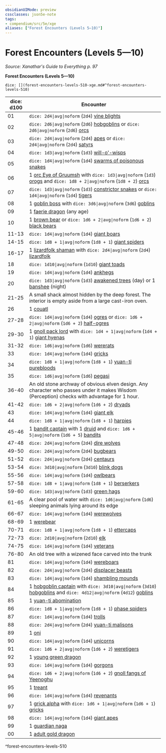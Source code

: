 ```yaml
---
obsidianUIMode: preview
cssclasses: json5e-note
tags:
- compendium/src/5e/xge
aliases: ["Forest Encounters (Levels 5—10)"]
---
```

# Forest Encounters (Levels 5—10)
*Source: Xanathar's Guide to Everything p. 97* 

**Forest Encounters (Levels 5—10)**

`dice: [](forest-encounters-levels-510-xge.md#^forest-encounters-levels-510)`

| dice: d100 | Encounter |
|------------|-----------|
| 01 | `dice: 2d4\|avg\|noform` (`2d4`) [vine blights](/3-Mechanics/CLI/bestiary/plant/vine-blight.md) |
| 02 | `dice: 2d6\|avg\|noform` (`2d6`) [hobgoblins](/3-Mechanics/CLI/bestiary/humanoid/hobgoblin.md) or `dice: 2d6\|avg\|noform` (`2d6`) [orcs](/3-Mechanics/CLI/bestiary/humanoid/orc.md) |
| 03 | `dice: 2d4\|avg\|noform` (`2d4`) [apes](/3-Mechanics/CLI/bestiary/beast/ape.md) or `dice: 2d4\|avg\|noform` (`2d4`) [satyrs](/3-Mechanics/CLI/bestiary/fey/satyr.md) |
| 04 | `dice: 1d3\|avg\|noform` (`1d3`) [will-o'-wisps](/3-Mechanics/CLI/bestiary/undead/will-o-wisp.md) |
| 05 | `dice: 1d4\|avg\|noform` (`1d4`) [swarms of poisonous snakes](/3-Mechanics/CLI/bestiary/beast/swarm-of-poisonous-snakes.md) |
| 06 | 1 [orc Eye of Gruumsh](/3-Mechanics/CLI/bestiary/humanoid/orc-eye-of-gruumsh.md) with `dice: 1d3\|avg\|noform` (`1d3`) [orogs](/3-Mechanics/CLI/bestiary/humanoid/orog.md) and `dice: 1d8 + 2\|avg\|noform` (`1d8 + 2`) [orcs](/3-Mechanics/CLI/bestiary/humanoid/orc.md) |
| 07 | `dice: 1d3\|avg\|noform` (`1d3`) [constrictor snakes](/3-Mechanics/CLI/bestiary/beast/constrictor-snake.md) or `dice: 1d4\|avg\|noform` (`1d4`) [tigers](/3-Mechanics/CLI/bestiary/beast/tiger.md) |
| 08 | 1 [goblin boss](/3-Mechanics/CLI/bestiary/humanoid/goblin-boss.md) with `dice: 3d6\|avg\|noform` (`3d6`) [goblins](/3-Mechanics/CLI/bestiary/humanoid/goblin.md) |
| 09 | 1 [faerie dragon](/3-Mechanics/CLI/bestiary/dragon/faerie-dragon-red.md) (any age) |
| 10 | 1 [brown bear](/3-Mechanics/CLI/bestiary/beast/brown-bear.md) or `dice: 1d6 + 2\|avg\|noform` (`1d6 + 2`) [black bears](/3-Mechanics/CLI/bestiary/beast/black-bear.md) |
| 11-13 | `dice: 1d4\|avg\|noform` (`1d4`) [giant boars](/3-Mechanics/CLI/bestiary/beast/giant-boar.md) |
| 14-15 | `dice: 1d8 + 1\|avg\|noform` (`1d8 + 1`) [giant spiders](/3-Mechanics/CLI/bestiary/beast/giant-spider.md) |
| 16-17 | 1 [lizardfolk shaman](/3-Mechanics/CLI/bestiary/humanoid/lizardfolk-shaman.md) with `dice: 2d4\|avg\|noform` (`2d4`) [lizardfolk](/3-Mechanics/CLI/bestiary/humanoid/lizardfolk.md) |
| 18 | `dice: 1d10\|avg\|noform` (`1d10`) [giant toads](/3-Mechanics/CLI/bestiary/beast/giant-toad.md) |
| 19 | `dice: 1d4\|avg\|noform` (`1d4`) [ankhegs](/3-Mechanics/CLI/bestiary/monstrosity/ankheg.md) |
| 20 | `dice: 1d3\|avg\|noform` (`1d3`) [awakened trees](/3-Mechanics/CLI/bestiary/plant/awakened-tree.md) (day) or 1 [banshee](/3-Mechanics/CLI/bestiary/undead/banshee.md) (night) |
| 21-25 | A small shack almost hidden by the deep forest. The interior is empty aside from a large cast-iron oven. |
| 26 | 1 [couatl](/3-Mechanics/CLI/bestiary/celestial/couatl.md) |
| 27-28 | `dice: 1d4\|avg\|noform` (`1d4`) [ogres](/3-Mechanics/CLI/bestiary/giant/ogre.md) or `dice: 1d6 + 2\|avg\|noform` (`1d6 + 2`) [half-ogres](/3-Mechanics/CLI/bestiary/giant/half-ogre-ogrillon.md) |
| 29-30 | 1 [gnoll pack lord](/3-Mechanics/CLI/bestiary/humanoid/gnoll-pack-lord.md) with `dice: 1d4 + 1\|avg\|noform` (`1d4 + 1`) [giant hyenas](/3-Mechanics/CLI/bestiary/beast/giant-hyena.md) |
| 31-32 | `dice: 1d6\|avg\|noform` (`1d6`) [wererats](/3-Mechanics/CLI/bestiary/humanoid/wererat.md) |
| 33 | `dice: 1d4\|avg\|noform` (`1d4`) [gricks](/3-Mechanics/CLI/bestiary/monstrosity/grick.md) |
| 34 | `dice: 1d8 + 1\|avg\|noform` (`1d8 + 1`) [yuan-ti purebloods](/3-Mechanics/CLI/bestiary/humanoid/yuan-ti-pureblood.md) |
| 35 | `dice: 1d6\|avg\|noform` (`1d6`) [pegasi](/3-Mechanics/CLI/bestiary/celestial/pegasus.md) |
| 36-40 | An old stone archway of obvious elven design. Any character who passes under it makes Wisdom (Perception) checks with advantage for 1 hour. |
| 41-42 | `dice: 1d6 + 2\|avg\|noform` (`1d6 + 2`) [dryads](/3-Mechanics/CLI/bestiary/fey/dryad.md) |
| 43 | `dice: 1d4\|avg\|noform` (`1d4`) [giant elk](/3-Mechanics/CLI/bestiary/beast/giant-elk.md) |
| 44 | `dice: 1d8 + 1\|avg\|noform` (`1d8 + 1`) [harpies](/3-Mechanics/CLI/bestiary/monstrosity/harpy.md) |
| 45-46 | 1 [bandit captain](/3-Mechanics/CLI/bestiary/humanoid/bandit-captain.md) with 1 [druid](/3-Mechanics/CLI/bestiary/humanoid/druid.md) and `dice: 1d6 + 5\|avg\|noform` (`1d6 + 5`) [bandits](/3-Mechanics/CLI/bestiary/humanoid/bandit.md) |
| 47-48 | `dice: 2d4\|avg\|noform` (`2d4`) [dire wolves](/3-Mechanics/CLI/bestiary/beast/dire-wolf.md) |
| 49-50 | `dice: 2d4\|avg\|noform` (`2d4`) [bugbears](/3-Mechanics/CLI/bestiary/humanoid/bugbear.md) |
| 51-52 | `dice: 2d4\|avg\|noform` (`2d4`) [centaurs](/3-Mechanics/CLI/bestiary/monstrosity/centaur.md) |
| 53-54 | `dice: 3d10\|avg\|noform` (`3d10`) [blink dogs](/3-Mechanics/CLI/bestiary/fey/blink-dog.md) |
| 55-56 | `dice: 1d4\|avg\|noform` (`1d4`) [owlbears](/3-Mechanics/CLI/bestiary/monstrosity/owlbear.md) |
| 57-58 | `dice: 1d8 + 1\|avg\|noform` (`1d8 + 1`) [berserkers](/3-Mechanics/CLI/bestiary/humanoid/berserker.md) |
| 59-60 | `dice: 1d3\|avg\|noform` (`1d3`) [green hags](/3-Mechanics/CLI/bestiary/fey/green-hag.md) |
| 61-65 | A clear pool of water with `dice: 1d6\|avg\|noform` (`1d6`) sleeping animals lying around its edge |
| 66-67 | `dice: 1d4\|avg\|noform` (`1d4`) [werewolves](/3-Mechanics/CLI/bestiary/humanoid/werewolf.md) |
| 68-69 | 1 [werebear](/3-Mechanics/CLI/bestiary/humanoid/werebear.md) |
| 70-71 | `dice: 1d8 + 1\|avg\|noform` (`1d8 + 1`) [ettercaps](/3-Mechanics/CLI/bestiary/monstrosity/ettercap.md) |
| 72-73 | `dice: 2d10\|avg\|noform` (`2d10`) [elk](/3-Mechanics/CLI/bestiary/beast/elk.md) |
| 74-75 | `dice: 1d4\|avg\|noform` (`1d4`) [veterans](/3-Mechanics/CLI/bestiary/humanoid/veteran.md) |
| 76-80 | An old tree with a wizened face carved into the trunk |
| 81 | `dice: 1d4\|avg\|noform` (`1d4`) [wereboars](/3-Mechanics/CLI/bestiary/humanoid/wereboar.md) |
| 82 | `dice: 2d4\|avg\|noform` (`2d4`) [displacer beasts](/3-Mechanics/CLI/bestiary/monstrosity/displacer-beast.md) |
| 83 | `dice: 1d4\|avg\|noform` (`1d4`) [shambling mounds](/3-Mechanics/CLI/bestiary/plant/shambling-mound.md) |
| 84 | 1 [hobgoblin captain](/3-Mechanics/CLI/bestiary/humanoid/hobgoblin-captain.md) with `dice: 3d10\|avg\|noform` (`3d10`) [hobgoblins](/3-Mechanics/CLI/bestiary/humanoid/hobgoblin.md) and `dice: 4d12\|avg\|noform` (`4d12`) [goblins](/3-Mechanics/CLI/bestiary/humanoid/goblin.md) |
| 85 | 1 [yuan-ti abomination](/3-Mechanics/CLI/bestiary/monstrosity/yuan-ti-abomination.md) |
| 86 | `dice: 1d8 + 1\|avg\|noform` (`1d8 + 1`) [phase spiders](/3-Mechanics/CLI/bestiary/monstrosity/phase-spider.md) |
| 87 | `dice: 1d4\|avg\|noform` (`1d4`) [trolls](/3-Mechanics/CLI/bestiary/giant/troll.md) |
| 88 | `dice: 2d4\|avg\|noform` (`2d4`) [yuan-ti malisons](/3-Mechanics/CLI/bestiary/monstrosity/yuan-ti-malison-type-1.md) |
| 89 | 1 [oni](/3-Mechanics/CLI/bestiary/giant/oni.md) |
| 90 | `dice: 1d4\|avg\|noform` (`1d4`) [unicorns](/3-Mechanics/CLI/bestiary/celestial/unicorn.md) |
| 91 | `dice: 1d6 + 2\|avg\|noform` (`1d6 + 2`) [weretigers](/3-Mechanics/CLI/bestiary/humanoid/weretiger.md) |
| 92 | 1 [young green dragon](/3-Mechanics/CLI/bestiary/dragon/young-green-dragon.md) |
| 93 | `dice: 1d4\|avg\|noform` (`1d4`) [gorgons](/3-Mechanics/CLI/bestiary/monstrosity/gorgon.md) |
| 94 | `dice: 1d6 + 2\|avg\|noform` (`1d6 + 2`) [gnoll fangs of Yeenoghu](/3-Mechanics/CLI/bestiary/fiend/gnoll-fang-of-yeenoghu.md) |
| 95 | 1 [treant](/3-Mechanics/CLI/bestiary/plant/treant.md) |
| 96 | `dice: 1d4\|avg\|noform` (`1d4`) [revenants](/3-Mechanics/CLI/bestiary/undead/revenant.md) |
| 97 | 1 [grick alpha](/3-Mechanics/CLI/bestiary/monstrosity/grick-alpha.md) with `dice: 1d6 + 1\|avg\|noform` (`1d6 + 1`) [gricks](/3-Mechanics/CLI/bestiary/monstrosity/grick.md) |
| 98 | `dice: 1d4\|avg\|noform` (`1d4`) [giant apes](/3-Mechanics/CLI/bestiary/beast/giant-ape.md) |
| 99 | 1 [guardian naga](/3-Mechanics/CLI/bestiary/monstrosity/guardian-naga.md) |
| 00 | 1 [adult gold dragon](/3-Mechanics/CLI/bestiary/dragon/adult-gold-dragon.md) |
^forest-encounters-levels-510